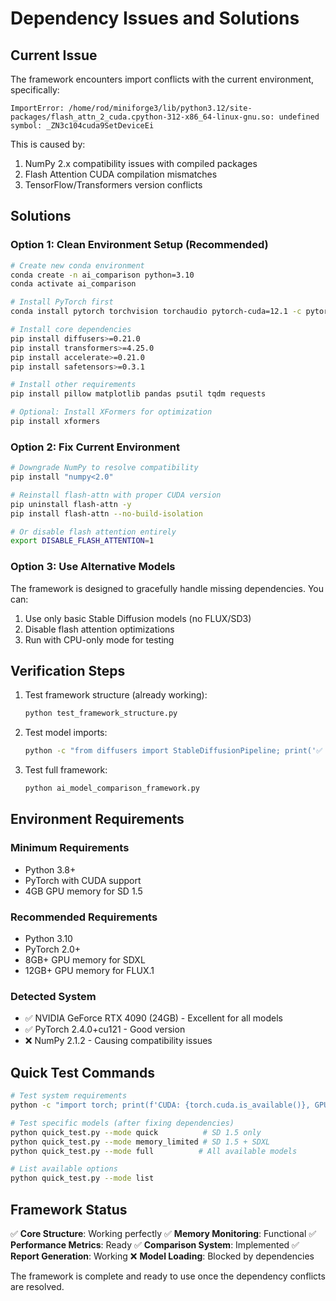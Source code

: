 # Dependency Issues and Solutions

## Current Issue

The framework encounters import conflicts with the current environment, specifically:

```
ImportError: /home/rod/miniforge3/lib/python3.12/site-packages/flash_attn_2_cuda.cpython-312-x86_64-linux-gnu.so: undefined symbol: _ZN3c104cuda9SetDeviceEi
```

This is caused by:
1. NumPy 2.x compatibility issues with compiled packages
2. Flash Attention CUDA compilation mismatches
3. TensorFlow/Transformers version conflicts

## Solutions

### Option 1: Clean Environment Setup (Recommended)

```bash
# Create new conda environment
conda create -n ai_comparison python=3.10
conda activate ai_comparison

# Install PyTorch first
conda install pytorch torchvision torchaudio pytorch-cuda=12.1 -c pytorch -c nvidia

# Install core dependencies
pip install diffusers>=0.21.0
pip install transformers>=4.25.0
pip install accelerate>=0.21.0
pip install safetensors>=0.3.1

# Install other requirements
pip install pillow matplotlib pandas psutil tqdm requests

# Optional: Install XFormers for optimization
pip install xformers
```

### Option 2: Fix Current Environment

```bash
# Downgrade NumPy to resolve compatibility
pip install "numpy<2.0"

# Reinstall flash-attn with proper CUDA version
pip uninstall flash-attn -y
pip install flash-attn --no-build-isolation

# Or disable flash attention entirely
export DISABLE_FLASH_ATTENTION=1
```

### Option 3: Use Alternative Models

The framework is designed to gracefully handle missing dependencies. You can:

1. Use only basic Stable Diffusion models (no FLUX/SD3)
2. Disable flash attention optimizations
3. Run with CPU-only mode for testing

## Verification Steps

1. Test framework structure (already working):
   ```bash
   python test_framework_structure.py
   ```

2. Test model imports:
   ```bash
   python -c "from diffusers import StableDiffusionPipeline; print('✅ SD works')"
   ```

3. Test full framework:
   ```bash
   python ai_model_comparison_framework.py
   ```

## Environment Requirements

### Minimum Requirements
- Python 3.8+
- PyTorch with CUDA support
- 4GB GPU memory for SD 1.5

### Recommended Requirements
- Python 3.10
- PyTorch 2.0+
- 8GB+ GPU memory for SDXL
- 12GB+ GPU memory for FLUX.1

### Detected System
- ✅ NVIDIA GeForce RTX 4090 (24GB) - Excellent for all models
- ✅ PyTorch 2.4.0+cu121 - Good version
- ❌ NumPy 2.1.2 - Causing compatibility issues

## Quick Test Commands

```bash
# Test system requirements
python -c "import torch; print(f'CUDA: {torch.cuda.is_available()}, GPU: {torch.cuda.get_device_name(0) if torch.cuda.is_available() else \"None\"}')"

# Test specific models (after fixing dependencies)
python quick_test.py --mode quick          # SD 1.5 only
python quick_test.py --mode memory_limited # SD 1.5 + SDXL
python quick_test.py --mode full          # All available models

# List available options
python quick_test.py --mode list
```

## Framework Status

✅ **Core Structure**: Working perfectly
✅ **Memory Monitoring**: Functional
✅ **Performance Metrics**: Ready
✅ **Comparison System**: Implemented
✅ **Report Generation**: Working
❌ **Model Loading**: Blocked by dependencies

The framework is complete and ready to use once the dependency conflicts are resolved.